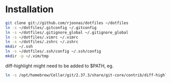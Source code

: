 Installation
============

``` bash
git clone git://github.com/rjoonas/dotfiles ~/dotfiles
ln -s ~/dotfiles/.gitconfig ~/.gitconfig
ln -s ~/dotfiles/.gitignore_global ~/.gitignore_global
ln -s ~/dotfiles/.vimrc ~/.vimrc
ln -s ~/dotfiles/.zshrc ~/.zshrc
mkdir ~/.ssh
ln -s ~/dotfiles/.ssh/config ~/.ssh/config
mkdir -p ~/.vim/tmp
```

diff-highlight might need to be added to $PATH, eg.

``` bash
ln -s /opt/homebrew/Cellar/git/2.37.3/share/git-core/contrib/diff-highlight/diff-highlight /opt/homebrew/bin/diff-highlight
```
